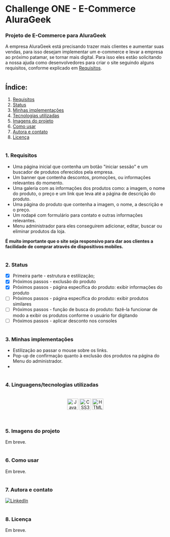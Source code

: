 # **Challenge ONE - E-Commerce AluraGeek**

### **Projeto de E-Commerce para AluraGeek**

A empresa AluraGeek está precisando trazer mais clientes e aumentar suas vendas, para isso desejam implementar um e-commerce e levar a empresa ao próximo patamar, se tornar mais digital. Para isso eles estão solicitando a nossa ajuda como desenvolvedores para criar o site seguindo alguns requisitos, conforme explicado em [Requisitos](#1-requisitos).

#

## **Índice:**

1. [Requisitos](#1-requisitos) 
2. [Status](#2-status)
3. [Minhas implementações](#3-minhas-implementações)
4. [Tecnologias utilizadas](#4-linguagenstecnologias-utilizadas)
5. [Imagens do projeto](#5-imagens-do-projeto)
6. [Como usar](#6-como-usar)
7. [Autora e contato](#7-autora-e-contato)
8. [Licença](#8-licença)

#

### **1. Requisitos**

- Uma página inicial que contenha um botão "iniciar sessão" e um buscador de produtos oferecidos pela empresa.
- Um banner que contenha descontos, promoções, ou informações relevantes do momento.
- Uma galeria com as informações dos produtos como: a imagem, o nome do produto, o preço e um link que leva até a página de descrição do produto.
- Uma página do produto que contenha a imagem, o nome, a descrição e o preço.
- Um rodapé com formulário para contato e outras informações relevantes.
- Menu administrador para eles conseguirem adicionar, editar, buscar ou eliminar produtos da loja.

**É muito importante que o site seja responsivo para dar aos clientes a facilidade de comprar através de dispositivos mobiles.**

#

### **2. Status**

- [x] Primeira parte - estrutura e estilização;<br />
- [x] Próximos passos - exclusão do produto <br />
- [x] Próximos passos - página específica do produto: exibir informações do produto <br />
- [ ] Próximos passos - página específica do produto: exibir produtos similares <br />
- [ ] Próximos passos - função de busca do produto: fazê-la funcionar de modo a exibir os produtos conforme o usuário for digitando <br />
- [ ] Próximos passos - aplicar desconto nos consoles <br />

#

### **3. Minhas implementações**

- Estilização ao passar o mouse sobre os links.
- Pop-up de confirmação quanto à exclusão dos produtos na página do Menu do administrador.
- 

#

### **4. Linguagens/tecnologias utilizadas**

<div style="display: inline_block" align="center"><br />
    <img src="https://img.shields.io/badge/JavaScript-F7DF1E?style=for-the-badge&logo=javascript&logoColor=black" height="35px" alt="JavaScript" align="center" />
    <img src="https://img.shields.io/badge/CSS3-1572B6?style=for-the-badge&logo=css3&logoColor=white" height="36px" alt="CSS3" align="center" />
    <img src="https://img.shields.io/badge/HTML5-E34F26?style=for-the-badge&logo=html5&logoColor=white" height="35px" alt="HTML5" align="center" />
</div><br />

#

### **5. Imagens do projeto**

Em breve.

#

### **6. Como usar**

Em breve.

#

### **7. Autora e contato**

[![LinkedIn](https://img.shields.io/badge/LinkedIn-0077B5?style=for-the-badge&logo=linkedin&logoColor=white)](https://www.linkedin.com/in/leticiaviana-trad-dev/)

#

### **8. Licença**
Em breve.

#